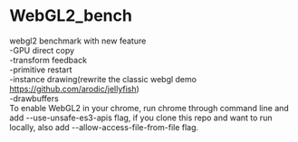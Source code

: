 # WebGL2_bench
webgl2 benchmark with new feature 
<br>-GPU direct copy
<br>-transform feedback
<br>-primitive restart
<br>-instance drawing(rewrite the classic webgl demo https://github.com/arodic/jellyfish)
<br>-drawbuffers
<br>To enable WebGL2 in your chrome, run chrome through command line and add --use-unsafe-es3-apis flag, if you clone this repo and want  to run locally, also add --allow-access-file-from-file flag.

